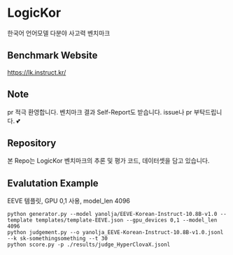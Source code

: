 # LogicKor
한국어 언어모델 다분야 사고력 벤치마크

## Benchmark Website
https://lk.instruct.kr/

## Note
pr 적극 환영합니다.
벤치마크 결과 Self-Report도 받습니다. issue나 pr 부탁드립니다. 💕

## Repository
본 Repo는 LogicKor 벤치마크의 추론 및 평가 코드, 데이터셋을 담고 있습니다.

## Evalutation Example
EEVE 템플릿, GPU 0,1 사용, model_len 4096
```
python generator.py --model yanolja/EEVE-Korean-Instruct-10.8B-v1.0 --template templates/template-EEVE.json --gpu_devices 0,1 --model_len 4096
python judgement.py --o yanolja_EEVE-Korean-Instruct-10.8B-v1.0.jsonl --k sk-somethingsomething --t 30
python score.py -p ./results/judge_HyperClovaX.jsonl 
```
